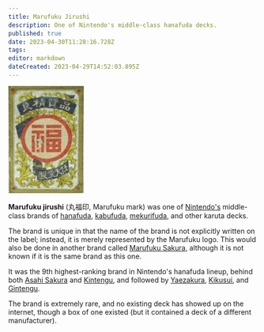 ```yaml
---
title: Marufuku Jirushi
description: One of Nintendo's middle-class hanafuda decks.
published: true
date: 2023-04-30T11:28:16.728Z
tags: 
editor: markdown
dateCreated: 2023-04-29T14:52:03.895Z
---
```


![marufuku.jpg](/suryong_nintendo_labels/marufuku.jpg)
 
**Marufuku jirushi** (丸福印, Marufuku mark) was one of [Nintendo's](/en/hanafuda/manufacturers/nintendo) middle-class brands of [hanafuda](/en/hanafuda), [kabufuda](/en/kabufuda), [mekurifuda](/en/mekurifuda), and other karuta decks.
 
The brand is unique in that the name of the brand is not explicitly written on the label; instead, it is merely represented by the Marufuku logo. This would also be done in another brand called [Marufuku Sakura](/en/hanafuda/manufacturers/nintendo/marufuku_sakura), although it is not known if it is the same brand as this one.
 
It was the 9th highest-ranking brand in Nintendo's hanafuda lineup, behind both [Asahi Sakura](/en/hanafuda/manufacturers/nintendo/asahi_sakura) and [Kintengu](/en/hanafuda/manufacturers/nintendo/kintengu), and followed by [Yaezakura](/en/hanafuda/manufacturers/nintendo/yaezakura), [Kikusui](/en/hanafuda/manufacturers/nintendo/kikusui), and [Gintengu](/en/hanafuda/manufacturers/nintendo/gintengu).

The brand is extremely rare, and no existing deck has showed up on the internet, though a box of one existed (but it contained a deck of a different manufacturer).